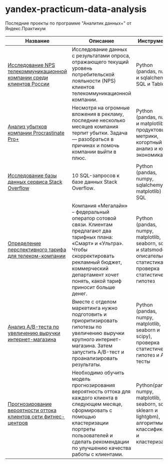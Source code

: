 # yandex-practicum-data-analysis

Последние проекты по программе "Аналитик данных+" от Яндекс.Практикум

|Название|Описание|Инструменты|
|---|---|---|
|[Исследование NPS телекоммуникационной компании среди клиентов России](https://github.com/hacf83/yandex-praktikum-data-analysis/blob/main/8_Сборный_проект_2)|Исследование данных с результатами опроса, отражающего текущий уровень потребительской лояльности (NPS) клиентов телекоммуникационной компании.|Python (pandas, numpy и sqlalchemy), SQL и Tableau|
|[Анализ убытков компании Procrastinate Pro+](https://github.com/hacf83/yandex-praktikum-data-analysis/blob/main/9_Анализ_бизнес_показателей)|Несмотря на огромные вложения в рекламу, последние несколько месяцев компания терпит убытки. Задача — разобраться в причинах и помочь компании выйти в плюс.|Python (pandas, numpy и matplotlib), продуктовые метрики, когортный анализ и юнит-экономика
|[Исследование базы данных сервиса Stack Overflow](https://github.com/hacf83/yandex-praktikum-data-analysis/blob/main/10_Продвинутый_SQL)|10 SQL-запросов к базе данных Stack Overflow.|Python (pandas, numpy, sqlalchemy и matplotlib) и SQL
|[Определение перспективного тарифа для телеком-компании](https://github.com/hacf83/yandex-praktikum-data-analysis/blob/main/11_Статистический_анализ_данных)|Компания «Мегалайн» – федеральный оператор сотовой связи. Клиентам предлагают два тарифных плана: «Смарт» и «Ультра». Чтобы скорректировать рекламный бюджет, коммерческий департамент хочет понять, какой тариф приносит больше денег.|Python (pandas, numpy, matplotlib, seaborn, scipy и statsmodels), описательная статистика и проверка статистических гипотез
|[Анализ A/B-теста по увеличению выручки интернет-магазина](https://github.com/hacf83/yandex-praktikum-data-analysis/blob/main/12_Принятие_решений_в_бизнесе)|Вместе с отделом маркетинга нужно подготовить и приоритизировать гипотезы по увеличению выручки крупного интернет-магазина. Затем запустить A/B-тест и проанализировать результаты.|Python (pandas, numpy, matplotlib, seaborn и scipy), проверка статистических гипотез и A/B-тесты
|[Прогнозирование вероятности оттока клиентов сети фитнес-центров](https://github.com/hacf83/yandex-praktikum-data-analysis/blob/main/13_Основы_машинного_обучения)|Необходимо обучить модель прогнозирования вероятность оттока для каждого клиента в следующем месяце, сформировать с помощью кластеризации портреты пользователей и сделать рекомендации по улучшению качества работы с клиентами.|Python(pandas, numpy, matplotlib, seaborn, scipy, sklearn и lightgbm), алгоритмы классификации и кластеризации